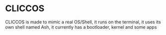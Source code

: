 # CLICCOS
CLICCOS is made to mimic a real OS/Shell, it runs on the terminal, it uses its own shell named Ash, it currently has a bootloader, kernel and some apps
